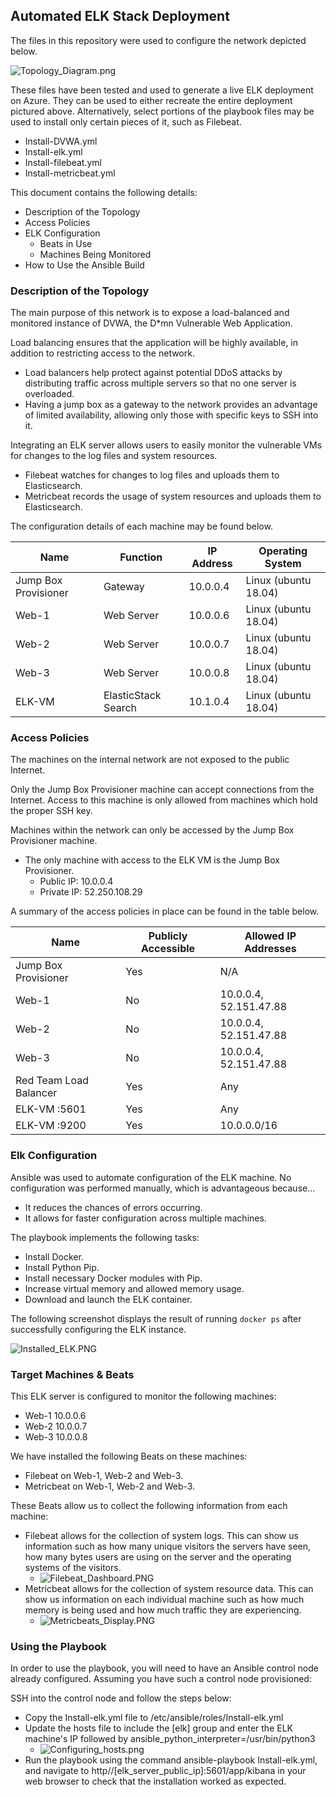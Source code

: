 ## Automated ELK Stack Deployment

The files in this repository were used to configure the network depicted below.

![Topology_Diagram.png](Images/Topology_Diagram.png)

These files have been tested and used to generate a live ELK deployment on Azure. They can be used to either recreate the entire deployment pictured above. Alternatively, select portions of the playbook files may be used to install only certain pieces of it, such as Filebeat.

  - Install-DVWA.yml
  - Install-elk.yml
  - Install-filebeat.yml
  - Install-metricbeat.yml

This document contains the following details:
- Description of the Topology
- Access Policies
- ELK Configuration
  - Beats in Use
  - Machines Being Monitored
- How to Use the Ansible Build


### Description of the Topology

The main purpose of this network is to expose a load-balanced and monitored instance of DVWA, the D*mn Vulnerable Web Application.

Load balancing ensures that the application will be highly available, in addition to restricting access to the network.
- Load balancers help protect against potential DDoS attacks by distributing traffic across multiple servers so that no one server is overloaded.
- Having a jump box as a gateway to the network provides an advantage of limited availability, allowing only those with specific keys to SSH into it.

Integrating an ELK server allows users to easily monitor the vulnerable VMs for changes to the log files and system resources.
- Filebeat watches for changes to log files and uploads them to Elasticsearch.
- Metricbeat records the usage of system resources and uploads them to Elasticsearch.

The configuration details of each machine may be found below.

| Name                 | Function            | IP Address | Operating System     |
|----------------------|---------------------|------------|----------------------|
| Jump Box Provisioner | Gateway             | 10.0.0.4   | Linux (ubuntu 18.04) |
| Web-1                | Web Server          | 10.0.0.6   | Linux (ubuntu 18.04) |
| Web-2                | Web Server          | 10.0.0.7   | Linux (ubuntu 18.04) |
| Web-3                | Web Server          | 10.0.0.8   | Linux (ubuntu 18.04) |
| ELK-VM               | ElasticStack Search | 10.1.0.4   | Linux (ubuntu 18.04) |

### Access Policies

The machines on the internal network are not exposed to the public Internet. 

Only the Jump Box Provisioner machine can accept connections from the Internet. Access to this machine is only allowed from machines which hold the proper SSH key.

Machines within the network can only be accessed by the Jump Box Provisioner machine.
- The only machine with access to the ELK VM is the Jump Box Provisioner.
  - Public IP: 10.0.0.4
  - Private IP: 52.250.108.29

A summary of the access policies in place can be found in the table below.

| Name                   | Publicly Accessible | Allowed IP Addresses   |
|------------------------|---------------------|------------------------|
| Jump Box Provisioner   | Yes                 | N/A                    |
| Web-1                  | No                  | 10.0.0.4, 52.151.47.88 |
| Web-2                  | No                  | 10.0.0.4, 52.151.47.88 |
| Web-3                  | No                  | 10.0.0.4, 52.151.47.88 |
| Red Team Load Balancer | Yes                 | Any                    |
| ELK-VM :5601           | Yes                 | Any                    |
| ELK-VM :9200           | Yes                 | 10.0.0.0/16            |

### Elk Configuration

Ansible was used to automate configuration of the ELK machine. No configuration was performed manually, which is advantageous because...
- It reduces the chances of errors occurring. 
- It allows for faster configuration across multiple machines.

The playbook implements the following tasks:
- Install Docker.
- Install Python Pip.
- Install necessary Docker modules with Pip.
- Increase virtual memory and allowed memory usage.
- Download and launch the ELK container.

The following screenshot displays the result of running `docker ps` after successfully configuring the ELK instance.

![Installed_ELK.PNG](Images/Installed_ELK.PNG)

### Target Machines & Beats
This ELK server is configured to monitor the following machines:
- Web-1 10.0.0.6
- Web-2 10.0.0.7
- Web-3 10.0.0.8

We have installed the following Beats on these machines:
- Filebeat on Web-1, Web-2 and Web-3.
- Metricbeat on Web-1, Web-2 and Web-3.

These Beats allow us to collect the following information from each machine:
- Filebeat allows for the collection of system logs. This can show us information such as how many unique visitors the servers have seen, how many bytes users are using on the server and the operating systems of the visitors.
  - ![Filebeat_Dashboard.PNG](Images/Filebeat_Dashboard.PNG)
- Metricbeat allows for the collection of system resource data. This can show us information on each individual machine such as how much memory is being used and how much traffic they are experiencing. 
  - ![Metricbeats_Display.PNG](Images/Metricbeats_Display.PNG)

### Using the Playbook
In order to use the playbook, you will need to have an Ansible control node already configured. Assuming you have such a control node provisioned: 

SSH into the control node and follow the steps below:
- Copy the Install-elk.yml file to /etc/ansible/roles/Install-elk.yml
- Update the hosts file to include the [elk] group and enter the ELK machine's IP followed by ansible_python_interpreter=/usr/bin/python3
  - ![Configuring_hosts.png](Images/Configuring_hosts.png)
- Run the playbook using the command ansible-playbook Install-elk.yml, and navigate to http//[elk_server_public_ip]:5601/app/kibana in your web browser to check that the installation worked as expected.
